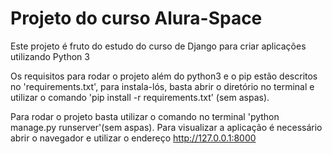 # Projeto do curso Alura-Space

Este projeto é fruto do estudo do curso de Django para criar aplicações utilizando Python 3

Os requisitos para rodar o projeto além do python3 e o pip estão descritos no 'requirements.txt', para instala-lós, basta abrir o diretório no terminal e utilizar o comando 'pip install -r requirements.txt' (sem aspas).

Para rodar o projeto basta utilizar o comando no terminal 'python manage.py runserver'(sem aspas).
Para visualizar a aplicação é necessário abrir o navegador e utilizar o endereço http://127.0.0.1:8000
